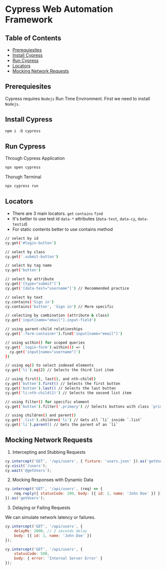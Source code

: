 # Cypress Web Automation Framework

## Table of Contents

- [Prerequiesites](#prerequiesites)
- [Install Cypress](#install-cypress)
- [Run Cypress](#run-cypress)
- [Locators](#locators)
- [Mocking Network Requests](#mocking-network-requests)

## Prerequiesites

Cypress requires `Nodejs` Run Time Environment. First we need to install `Nodejs`.

## Install Cypress

```js
npm i -D cypress
```

## Run Cypress

Through Cypress Application
```bash
npx open cypress
```

Thorugh Terminal
```bash
npx cypress run
```

## Locators

- There are 3 main locators. `get` `contains` `find`
- It's better to use test id `data-*` attributes (`data-test`, `data-cy`, `data-testid`)
- For static contents better to use contains method
```bash
// select by id
cy.get('#login-button')

// select by class
cy.get('.submit-button')

// select by tag name
cy.get('button')

// select by attribute
cy.get('[type="submit"]')
cy.get('[data-test="username"]') // Recommended practice

// select by text
cy.contains('Sign in')
cy.contains('button', 'Sign in') // More specific

// celecting by combination (attribute & class)
cy.get('input[name="email"].input-field')

// using parent-child relationships
cy.get('.form-container').find('input[name="email"]')

// using within() for scoped queries
cy.get('.login-form').within(() => {
  cy.get('input[name="username"]')
})

// using eq() to select indexed elements
cy.get('li').eq(2) // Selects the third list item

// using first(), last(), and nth-child()
cy.get('button').first() // Selects the first button
cy.get('button').last() // Selects the last button
cy.get('li:nth-child(2)') // Selects the second list item

// using filter() for specific element
cy.get('button').filter('.primary') // Selects buttons with class 'primary'

// using children() and parent()
cy.get('.list').children('li') // Gets all `li` inside `.list`
cy.get('li').parent() // Gets the parent of an `li`
```

## Mocking Network Requests

1. Intercepting and Stubbing Requests

```js
cy.intercept('GET', '/api/users', { fixture: 'users.json' }).as('getUsers');
cy.visit('/users');
cy.wait('@getUsers');
```

2. Mocking Responses with Dynamic Data

```js
cy.intercept('GET', '/api/users', (req) => {
    req.reply({ statusCode: 200, body: [{ id: 1, name: 'John Doe' }] });
}).as('getUsers');
```

3. Delaying or Failing Requests

We can simulate network latency or failures.

```js
cy.intercept('GET', '/api/users', {
    delayMs: 2000, // 2 seconds delay
    body: [{ id: 1, name: 'John Doe' }]
});

cy.intercept('GET', '/api/users', {
    statusCode: 500,
    body: { error: 'Internal Server Error' }
});
```
